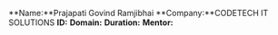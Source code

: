 **Name:**Prajapati Govind Ramjibhai 
**Company:**CODETECH IT SOLUTIONS
**ID:**
**Domain:**
**Duration:**
**Mentor:**
